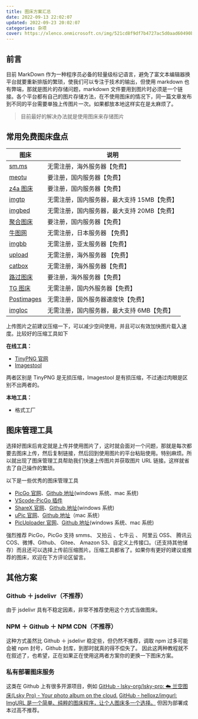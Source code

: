 ```yaml
---
title: 图床方案汇总
date: 2022-09-13 22:02:07
updated: 2022-09-23 20:02:07
categories: 杂项
cover: https://xlenco.onmicrosoft.cn/img/521cd8f9df7b4727ac5d0aad60490b66.jpg
---
```


## 前言

目前 MarkDown 作为一种程序员必备的轻量级标记语言，避免了富文本编辑器换平台就要重新排版的繁琐，使我们可以专注于技术的输出，但使用 markdown 也有弊端，那就是图片的存储问题，markdown 文件要用到图片时必须是一个链接。各个平台都有自己的图片存储方法，在不使用图床的情况下，同一篇文章发布到不同的平台需要单独上传图片一次。如果都放本地这样实在是太麻烦了。

> 目前最好的解决办法就是使用图床来存储图片

## 常用免费图床盘点

| **图床**                                     | **说明**                                    |
| -------------------------------------------- | ------------------------------------------- |
| [sm.ms](https://sm.ms)                       | 无需注册，海外服务器【免费】                |
| [meotu](https://moetu.org)                   | 要注册，国内服务器【免费】                  |
| [z4a 图床](https://www.z4a.net)              | 要注册，国内服务器【免费】                  |
| [imgtp](https://www.imgtp.com)               | 无需注册，国内服务器，最大支持 15MB【免费】 |
| [imgbed](https://www.imgbed.com/?lang=zh-CN) | 无需注册，国内服务器，最大支持 20MB【免费】 |
| [聚合图床](https://www.superbed.cn)          | 要注册，国内服务器【免费】                  |
| [牛图网](https://niupic.com)                 | 无需注册，日本服务器 【免费】               |
| [imgbb](https://imgbb.com)                   | 无需注册，亚太服务器【免费】                |
| [upload](https://upload.cc)                  | 无需注册，海外服务器 【免费】               |
| [catbox](https://catbox.moe)                 | 无需注册，海外服务器【免费】                |
| [路过图床](https://imgtu.com/)               | 要注册，海外服务器【免费】                  |
| [TG 图床](https://imgtg.com)                 | 无需注册，国内外服务器【免费】              |
| [Postimages](https://postimages.org)         | 无需注册，国外服务器速度快【免费】          |
| [imgloc](https://imgloc.com)                 | 无需注册，国内服务器，最大支持 6MB【免费】  |

上传图片之前建议压缩一下，可以减少空间使用，并且可以有效加快图片载入速度。比较好的压缩工具如下

**在线工具：**

- [TinyPNG 官网](https://link.juejin.cn?target=https%3A%2F%2Ftinypng.com)
- [Imagestool](https://imagestool.com)

两者区别是 TinyPNG 是无损压缩，Imagestool 是有损压缩，不过通过肉眼是区别不出两者的。

**本地工具：**

- 格式工厂

## 图床管理工具

选择好图床后肯定就是上传并使用图片了，这时就会面对一个问题，那就是每次都要去图床上传，然后复制链接，然后回到使用图片的平台粘贴使用。特别麻烦。所以就出现了图床管理工具帮助我们快速上传图片并获取图片 URL 链接。这样就省去了自己操作的繁琐。

以下是一些优秀的图床管理工具

- [PicGo 官网](https://link.juejin.cn?target=https%3A%2F%2Fmolunerfinn.com%2FPicGo%2F)、[Github 地址](https://github.com/Molunerfinn/PicGo)(windows 系统、mac 系统)
- [VScode-PicGo 插件](https://github.com/PicGo/vs-picgo)
- [ShareX 官网](https://github.com/ShareX/ShareX)、[Github 地址](https://github.com/ShareX/ShareX)(windows 系统)
- [uPic 官网](https://link.juejin.cn?target=https%3A%2F%2Fblog.svend.cc%2Fupic%2F)、[Github 地址](https://github.com/gee1k/uPic)（mac 系统）
- [PicUploader 官网](https://www.xiebruce.top/17.html)、[Github 地址](https://github.com/xiebruce/PicUploader)(windows 系统、mac 系统)

强烈推荐 PicGo，PicGo 支持 smms、 又拍云 、七牛云 、 阿里云 OSS、 腾讯云 COS、微博、Github、 Gitee、 Amazon S3、自定义上传接口。（还支持其他储存）而且还可以选择上传前压缩图片。压缩工具都省了。如果你有更好的建议或推荐的图床，欢迎在下方评论区留言。

## 其他方案

### Github ＋ jsdelivr（不推荐）

由于 jsdelivr 具有不稳定因素，非常不推荐使用这个方式当做图床。

### NPM ＋ Github ＋ NPM CDN（不推荐）

这种方式虽然比 Github ＋ jsdelivr 稳定些，但仍然不推荐，调取 npm 过多可能会被 npm 封号，Github 封库，到那时就真的得不偿失了。
因此这两种教程就不在叙述了，也希望，正在如果正在使用这两者方案你的更换一下图床方案。

### 私有部署图床服务

这类在 Github 上有很多开源项目，例如
[GitHub - lsky-org/lsky-pro: ☁️ 兰空图床(Lsky Pro) - Your photo album on the cloud.](https://github.com/lsky-org/lsky-pro)
[GitHub - helloxz/imgurl: ImgURL 是一个简单、纯粹的图床程序，让个人图床多一个选择。](https://github.com/helloxz/imgurl)
但因为部署成本过高不推荐。
